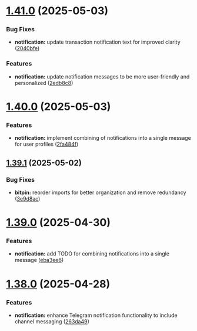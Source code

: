 # [1.41.0](https://github.com/ghorbani-mohammad/Crypto-Assets-Monitoring/compare/v1.40.0...v1.41.0) (2025-05-03)


### Bug Fixes

* **notification:** update transaction notification text for improved clarity ([2040bfe](https://github.com/ghorbani-mohammad/Crypto-Assets-Monitoring/commit/2040bfe4730c89f60431776a93204f24c62a408c))


### Features

* **notification:** update notification messages to be more user-friendly and personalized ([2edb8c8](https://github.com/ghorbani-mohammad/Crypto-Assets-Monitoring/commit/2edb8c84c1411ad95e85657f424dd65e7c72f535))



# [1.40.0](https://github.com/ghorbani-mohammad/Crypto-Assets-Monitoring/compare/v1.39.1...v1.40.0) (2025-05-03)


### Features

* **notification:** implement combining of notifications into a single message for user profiles ([2fa484f](https://github.com/ghorbani-mohammad/Crypto-Assets-Monitoring/commit/2fa484f3d22408e42ff8168204c570e145544da4))



## [1.39.1](https://github.com/ghorbani-mohammad/Crypto-Assets-Monitoring/compare/v1.39.0...v1.39.1) (2025-05-02)


### Bug Fixes

* **bitpin:** reorder imports for better organization and remove redundancy ([3e9d8ac](https://github.com/ghorbani-mohammad/Crypto-Assets-Monitoring/commit/3e9d8ac0beddcedd68cb4760f58a45ae11943416))



# [1.39.0](https://github.com/ghorbani-mohammad/Crypto-Assets-Monitoring/compare/v1.38.0...v1.39.0) (2025-04-30)


### Features

* **notification:** add TODO for combining notifications into a single message ([eba3ee6](https://github.com/ghorbani-mohammad/Crypto-Assets-Monitoring/commit/eba3ee60eb1467c3b183f0f98dde935ebc4999c8))



# [1.38.0](https://github.com/ghorbani-mohammad/Crypto-Assets-Monitoring/compare/v1.37.0...v1.38.0) (2025-04-28)


### Features

* **notification:** enhance Telegram notification functionality to include channel messaging ([263da49](https://github.com/ghorbani-mohammad/Crypto-Assets-Monitoring/commit/263da49a10b60c3fd68882c918762c2ff54bf4fb))



